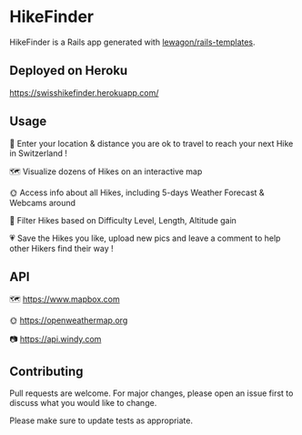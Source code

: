 # HikeFinder
HikeFinder is a Rails app generated with [lewagon/rails-templates](https://github.com/lewagon/rails-templates).

## Deployed on Heroku
https://swisshikefinder.herokuapp.com/

## Usage
🥾 Enter your location & distance you are ok to travel to reach your next Hike in Switzerland !

🗺️ Visualize dozens of Hikes on an interactive map

🌞 Access info about all Hikes, including 5-days Weather Forecast & Webcams around

🔎 Filter Hikes based on Difficulty Level, Length, Altitude gain

💗 Save the Hikes you like, upload new pics and leave a comment to help other Hikers find their way !

## API
🗺️ https://www.mapbox.com

🌞 https://openweathermap.org

📷 https://api.windy.com

## Contributing
Pull requests are welcome. For major changes, please open an issue first to discuss what you would like to change.

Please make sure to update tests as appropriate.

